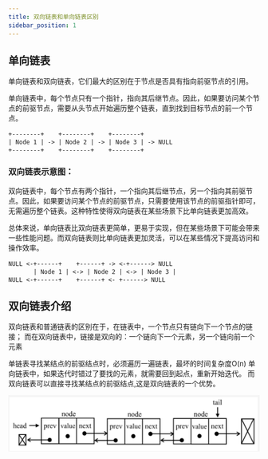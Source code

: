 ```yaml
---
title: 双向链表和单向链表区别
sidebar_position: 1
---
```


## 单向链表
单向链表和双向链表，它们最大的区别在于节点是否具有指向前驱节点的引用。

单向链表中，每个节点只有一个指针，指向其后继节点。因此，如果要访问某个节点的前驱节点，需要从头节点开始遍历整个链表，直到找到目标节点的前一个节点。
```
+--------+    +--------+    +--------+
| Node 1 | -> | Node 2 | -> | Node 3 | -> NULL
+--------+    +--------+    +--------+
```

### 双向链表示意图：
双向链表中，每个节点有两个指针，一个指向其后继节点，另一个指向其前驱节点。因此，如果要访问某个节点的前驱节点，只需要使用该节点的前驱指针即可，无需遍历整个链表。这种特性使得双向链表在某些场景下比单向链表更加高效。

总体来说，单向链表比双向链表更简单，更易于实现，但在某些场景下可能会带来一些性能问题。而双向链表则比单向链表更加灵活，可以在某些情况下提高访问和操作效率。
```
NULL <-+------+    +------+ -> <-+------> NULL
       | Node 1 | <-> | Node 2 | <-> | Node 3 |
NULL <-+------+    +------+ <- +------> NULL
```

## 双向链表介绍
双向链表和普通链表的区别在于，在链表中，一个节点只有链向下一个节点的链接；
而在双向链表中，链接是双向的：一个链向下一个元素，另一个链向前一个元素

单链表寻找某结点的前驱结点时，必须遍历一遍链表，最坏的时间复杂度O(n)
单向链表中，如果迭代时错过了要找的元素，就需要回到起点，重新开始迭代。
而双向链表可以直接寻找某结点的前驱结点,这是双向链表的一个优势。

![](../../assets/img-algorithm/图1-双向链表.PNG)